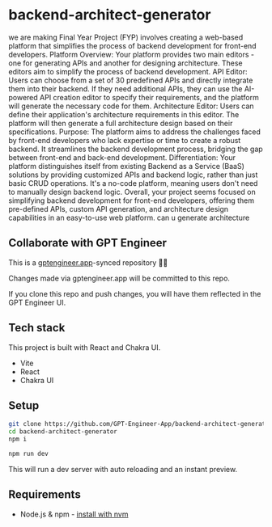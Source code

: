 # backend-architect-generator

we are making  Final Year Project (FYP) involves creating a web-based platform that simplifies the process of backend development for front-end developers. 
Platform Overview: Your platform provides two main editors - one for generating APIs and another for designing architecture. These editors aim to simplify the process of backend development.
API Editor: Users can choose from a set of 30 predefined APIs and directly integrate them into their backend. If they need additional APIs, they can use the AI-powered API creation editor to specify their requirements, and the platform will generate the necessary code for them.
Architecture Editor: Users can define their application's architecture requirements in this editor. The platform will then generate a full architecture design based on their specifications.
Purpose: The platform aims to address the challenges faced by front-end developers who lack expertise or time to create a robust backend. It streamlines the backend development process, bridging the gap between front-end and back-end development.
Differentiation: Your platform distinguishes itself from existing Backend as a Service (BaaS) solutions by providing customized APIs and backend logic, rather than just basic CRUD operations. It's a no-code platform, meaning users don't need to manually design backend logic.
Overall, your project seems focused on simplifying backend development for front-end developers, offering them pre-defined APIs, custom API generation, and architecture design capabilities in an easy-to-use web platform.
can u generate architecture

## Collaborate with GPT Engineer

This is a [gptengineer.app](https://gptengineer.app)-synced repository 🌟🤖

Changes made via gptengineer.app will be committed to this repo.

If you clone this repo and push changes, you will have them reflected in the GPT Engineer UI.

## Tech stack

This project is built with React and Chakra UI.

- Vite
- React
- Chakra UI

## Setup

```sh
git clone https://github.com/GPT-Engineer-App/backend-architect-generator.git
cd backend-architect-generator
npm i
```

```sh
npm run dev
```

This will run a dev server with auto reloading and an instant preview.

## Requirements

- Node.js & npm - [install with nvm](https://github.com/nvm-sh/nvm#installing-and-updating)
